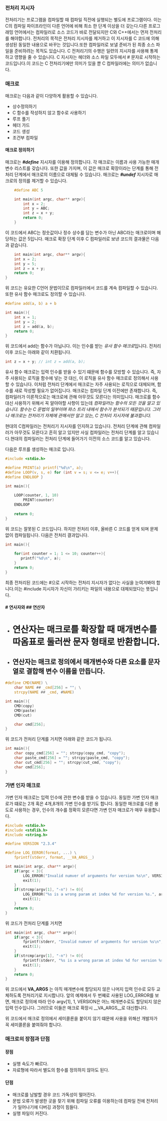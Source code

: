 
### 전처리 지시자
전처리기는 프로그램을 컴파일할 때 컴파일 직전에 실행되는 별도에 프로그램이다. 이는 C의 컴파일 파이프라인이 다른 언어에 비해 최소 한 단계 이상을 더 갖는다.다른 프로그래밍 언어에서는 컴파일러로 소스 코드가 바로 전달되지만 C와 C++에서는 먼저 전처리를 해야합니다.
전처리의 목적은 전처리 지시자를 제거하고 이 지시자를 C 코드에 의해 생성된 동일한 내용으로 바꾸는 것입니다.또한 컴파일러로 보낼 준비가 된 최종 소스 파일을 준비하려는 목적도 있습니다. C 전처리기의 수행은 일련의 지시자를 사용해 통제하고 영향을 줄 수 있습니다. C 지시자는 헤더와 소스 파일 모두에서 # 문자로 시작하는 코드입니다.이 코드는 C 전처리기에만 의미가 있을 뿐 C 컴파일러에는 의미가 없습니다.

### 매크로
매크로는 다음과 같이 다양하게 활용할 수 있습니다.
+ 상수정의하기
+ C 함수를 작성하지 않고 함수로 사용하기
+ 루프 풀기
+ 헤더 가드
+ 코드 생성
+ 조건부 컴파일

#### 매크로 정의하기
매크로는 ***#define*** 지시자를 이용해 정의합니다. 각 매크로는 이름과 사용 가능한 매개변수 리스트를 갖습니다.
또한 값을 가지며, 이 값은 매크로 확장이라는 단계를 통해 전처리 단계에서 매크로의 이름으로 대체될 수 있습니다. 매크로는 ***#undef*** 지시자로 매크로의 정의를 제거할 수 있습니다.

```C
    #define ABC 5

    int main(int argc, char** argv){
        int x = 2;
        int y = ABC;
        int z = x + y;
        return 0;
    }
```
이 코드에서 ABC는 정숫값이나 정수 상수를 담는 변수가 아닌 ABC라는 매크로이며 해당하는 값은 5입니다.
매크로 확장 단계 이후 C 컴파일러로 보낸 코드의 결과물은 다음과 같습니다.

```C
    int main(int argc, char** argv){
    int x = 2;
    int y = 5;
    int z = x + y;
    return 0;
}
```

위 코드는 유요한 C언어 문법이므로 컴파일러에서 코드를 계속 컴파일할 수 있습니다.
또한 유사 함수 매크로도 정의할 수 있습니다.
```C
#define add(a, b) a + b

int main(){
    int x = 1;
    int y = 2;
    int z = add(a, b);
    return 0;
}
```

위 코드에서 add는 함수가 아닙니다. 이는 인수를 받는 *유사 함수 매크로*입니다. 전처리 이후 코드는 아래와 같이  치환됩니다.

```c
int z = x + y; // int z = add(a, b);
```

유사 함수 매크로는 입력 인수를 받을 수 있기 떄문에 함수를 모방할 수 있습니다. 즉, 자주 사용되는 로직을 함수에 넣는 것 대신, 이 로직을 유사 함수 매크로로 정의해서 사용할 수 있습니다.
이처럼 전처리 단계에서 매크로는 자주 사용되는 로직으로 대체되며, 함수를 새로 작성할 필요가 없어집니다.
매크로는 컴파일 단계 이전에만 존재합니다. 즉, 컴파일러가 이론적으로는 매크로에 관해 아무것도 모른다는 의미입니다.
매크로를 함수 대신 사용하기 위해서 꼭 알아야할 사항이 있는데 *컴파일러는 함수의 모든 것을 알고 있습니다. 함수는 C 문법의 일부이며 파스 트리 내에서 함수가 분석되기 때문입니다. 그러나 매크로는 전처리기 자체에 관해서만 알고 있는, C 전처리 지시자에 불과합니다.*

현대의 C컴파일러는 전처리기 지시자를 인지하고 있습니다. 전처리 단계에 관해 컴파일러가 아무것도 모른다고 흔히 알고 있지만 사실 컴파일러는 전처리 단계를 알고 있습니다.현대의 컴파일러는 전처리 단계에 들어가기 이전의 소스 코드를 알고 있습니다.

다음은 루프를 생성하는 매크로 입니다.
```C
#include <stdio.h>

#define PRINT(a) printf("%d\n", a);
#define LOOP(v, s, e) for (int v = s; v <= e; v++){
#define ENDLOOP }

int main(){
    
    LOOP(counter, 1, 10)
        PRINT(counter)
    ENDLOOP
    
    return 0;
}
```
위 코드는 잘못된 C 코드입니다. 하지만 전처리 이후, 올바른 C 코드를 얻게 되며 문제없이 컴파일됩니다.
다음은 전처리 결과입니다.

```C
int main(){
    
    for(int counter = 1; 1 <= 10; counter++){
       printf("%d\n", a);
    }
    return 0;
}
```

최종 전처리된 코드에는 #으로 시작하는 전처리 지시자가 없다는 사실을 눈여겨봐야 합니다.이는 #include 지시자가 자신이 가리키는 파일의 내용으로 대체되었다는 뜻입니다.

#### # 연사자와 ## 연산자
+ # 연산자는 매크로를 확장할 때 매개변수를 따옴표로 둘러싼 문자 형태로 반환합니다.
+ ## 연산자는 매크로 정의에서 매개변수와 다른 요소를 문자열로 결합해 변수 이름을 만듭니다.

```C
#define CMD(NAME) \
    char NAME ## _cmd[256] = ""; \
    strcpy(NAME ## _cmd, #NAME)

int main(){
    CMD(copy)
    CMD(paste)
    CMD(cut)

    char cmd[256]; 
}
```
위 코드가 전처리 단계를 거치면 아래와 같은 코드가 됩니다.

```C
int main(){
    char copy_cmd[256] = ""; strcpy(copy_cmd, "copy");
    char paste_cmd[256] = ""; strcpy(paste_cmd, "copy");
    char cut_cmd[256] = ""; strcpy(cut_cmd, "copy");
    char cmd[256];
}
```


### 가변 인자 매크로
가변 인자 매크로는 입력 인수에 관한 변수를 받을 수 있습니다. 동일한 가변 인자 매크로가 떄로는 2개 혹은 4개,8개의 가변 인수를 받기도 합니다. 동일한 매크로를 다른 용도로 사용하는 경우, 인수의 개수를 정확히 모른다면 가변 인자 매크로가 매우 유용합니다.

```C
#include <stdio.h>
#include <stdlib.h>
#include <string.h>

#define VERSION "2.3.4"

#define LOG_EEROR(format, ...) \
    fprintf(stderr, format, __VA_ARGS__)

int main(int argc, char** argv){
    if(argc < 3){
        LOG_ERROR("Invalid numver of arguments for version %s\n", VERSION);
        exit(1);
    }
    if(strcmp(argv[1], "-n") != 0){
        LOG_ERROR("%s is a wrong param at index %d for version %s.", argv[1], 1, VERSION);
        exit(1);
    }
    return 0;
}
```
위 코드가 전처리 단계를 거치면

```C
int main(int argc, char** argv){
    if(argc < 3){
        fprintf(stderr, "Invalid numver of arguments for version %s\n", "2.3.4");
        exit(1);
    }
    if(strcmp(argv[1], "-n") != 0){
        fprintf(stderr, "%s is a wrong param at index %d for version %s.", argv[1], 1, "2.3.4");
        exit(1);
    }
    return 0;
}
```

위 코드에서 __VA_ARGS__ 는 아직 매개변수에 할당되지 않은 나머지 입력 인수로 모두 교체하도록 전처리기로 지시합니다. 앞의 예제에서 두 번쨰로 사용된 LOG_ERROR를 보면, 매크로 정의에 따라 인수 argv[1], 1, VERSION은 어느 매개변수로도 할당되지 않은 입력 인수입니다. 그러므로 이들은 매크로 확장시 __VA_ARGS__로 대신합니다.

위 코드에서 매크로 정의에서 세미콜론을 붙이지 않기 떄문에 사용을 위해선 개발자가 꼭 세미콜론을 붙여줘야 합니다.

### 매크로의 장점과 단점

#### 장점
+ 실행 속도가 빠르다.
+ 자료형에 따라서 별도의 함수를 정의하지 않아도 된다.


#### 단점
+ 매크로를 남발할 경우 코드 가독성이 떨어진다.
+ 문법 오류가 발생한 곳을 찾기 위해 컴파일 오류를 이용하는데 컴파일 전에 전처리가 일어나기에 디버깅 과정이 힘들다.
+ 실행 파일이 커진다.
